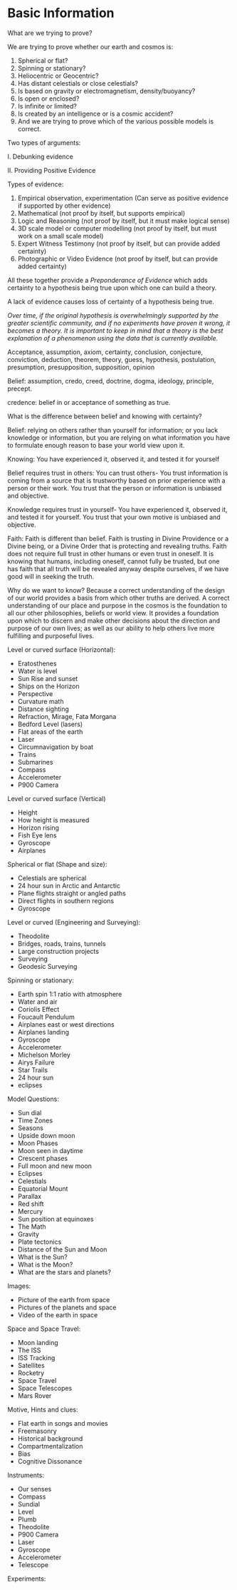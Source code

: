 # Basic Information

What are we trying to prove?

We are trying to prove whether our earth and cosmos is:

1. Spherical or flat?   
2. Spinning or stationary?   
3. Heliocentric or Geocentric?
4. Has distant celestials or close celestials?
5. Is based on gravity or electromagnetism, density/buoyancy?
6. Is open or enclosed?
7. Is infinite or limited?
8. Is created by an intelligence or is a cosmic accident?
9. And we are trying to prove which of the various possible models is correct.

Two types of arguments:

I. Debunking evidence

II. Providing Positive Evidence

Types of evidence:

1. Empirical
		observation, 
		experimentation
	(Can serve as positive evidence if supported by other evidence)
2. Mathematical (not proof by itself, but supports empirical)
3. Logic and Reasoning (not proof by itself, but it must make logical sense)
4. 3D scale model or computer modelling (not proof by itself, but must work on a small scale model)
5. Expert Witness Testimony (not proof by itself, but can provide added certainty)
6. Photographic or Video Evidence (not proof by itself, but can provide added certainty)

All these together provide a *Preponderance of Evidence* which adds certainty to a hypothesis being true upon which one can build a theory.

A lack of evidence causes loss of certainty of a hypothesis being true.

*Over time, if the original hypothesis is overwhelmingly supported by the greater scientific community, and if no experiments have proven it wrong, it becomes a theory. It is important to keep in mind that a theory is the best explanation of a phenomenon using the data that is currently available.*

Acceptance, assumption, axiom, certainty, conclusion, conjecture, conviction, deduction, theorem, theory, guess, hypothesis, postulation, presumption, presupposition, supposition, opinion

Belief: assumption, credo, creed, doctrine, dogma, ideology, principle, precept.

credence: belief in or acceptance of something as true.

What is the difference between belief and knowing with certainty?

Belief: relying on others rather than yourself for information; or you lack knowledge or information, but you are relying on what information you have to formulate enough reason to base your world view upon it.

Knowing: You have experienced it, observed it, and tested it for yourself

Belief requires trust in others: 
You can trust others- You trust information is coming from a source that is trustworthy based on prior experience with a person or their work. You trust that the person or information is unbiased and objective.

Knowledge requires trust in yourself- You have experienced it, observed it, and tested it for yourself. You trust that your own motive is unbiased and objective.

Faith: Faith is different than belief. Faith is trusting in Divine Providence or a Divine being, or a Divine Order that is protecting and revealing truths. Faith does not require full trust in other humans or even trust in oneself. It is knowing that humans, including oneself, cannot fully be trusted, but one has faith that all truth will be revealed anyway despite ourselves, if we have good will in seeking the truth.
 
Why do we want to know?
Because a correct understanding of the design of our world provides a basis from which other truths are derived. A correct understanding of our place and purpose in the cosmos is the foundation to all our other philosophies, beliefs or world view.  It provides a foundation upon which to discern and make other decisions about the direction and purpose of our own lives; as well as our ability to help others live more fulfilling and purposeful lives.


Level or curved surface (Horizontal):

* Eratosthenes 
* Water is level
* Sun Rise and sunset
* Ships on the Horizon 
* Perspective
* Curvature math
* Distance sighting
* Refraction, Mirage, Fata Morgana
* Bedford Level (lasers)
* Flat areas of the earth
* Laser
* Circumnavigation by boat
* Trains
* Submarines
* Compass
* Accelerometer
* P900 Camera

Level or curved surface (Vertical)
* Height
* How height is measured
* Horizon rising
* Fish Eye lens
* Gyroscope
* Airplanes

Spherical or flat (Shape and size):

* Celestials are spherical
* 24 hour sun in Arctic and Antarctic
* Plane flights straight or angled paths
* Direct flights in southern regions
* Gyroscope

Level or curved (Engineering and Surveying):

* Theodolite
* Bridges, roads, trains, tunnels
* Large construction projects
* Surveying
* Geodesic Surveying

Spinning or stationary:

* Earth spin 1:1 ratio with atmosphere
* Water and air
* Coriolis Effect
* Foucault Pendulum
* Airplanes east or west directions
* Airplanes landing
* Gyroscope
* Accelerometer
* Michelson Morley
* Airys Failure
* Star Trails
* 24 hour sun
* eclipses

Model Questions:

* Sun dial
* Time Zones
* Seasons
* Upside down moon
* Moon Phases
* Moon seen in daytime
* Crescent phases
* Full moon and new moon
* Eclipses
* Celestials
* Equatorial Mount
* Parallax
* Red shift
* Mercury
* Sun position at equinoxes
* The Math
* Gravity
* Plate tectonics
* Distance of the Sun and Moon
* What is the Sun?
* What is the Moon?
* What are the stars and planets?

Images:

* Picture of the earth from space
* Pictures of the planets and space
* Video of the earth in space

Space and Space Travel:

* Moon landing
* The ISS
* ISS Tracking
* Satellites
* Rocketry
* Space Travel
* Space Telescopes
* Mars Rover

Motive, Hints and clues:

* Flat earth in songs and movies
* Freemasonry
* Historical background
* Compartmentalization
* Bias
* Cognitive Dissonance

Instruments:

* Our senses
* Compass
* Sundial
* Level
* Plumb
* Theodolite
* P900 Camera
* Laser
* Gyroscope
* Accelerometer
* Telescope

Experiments:



